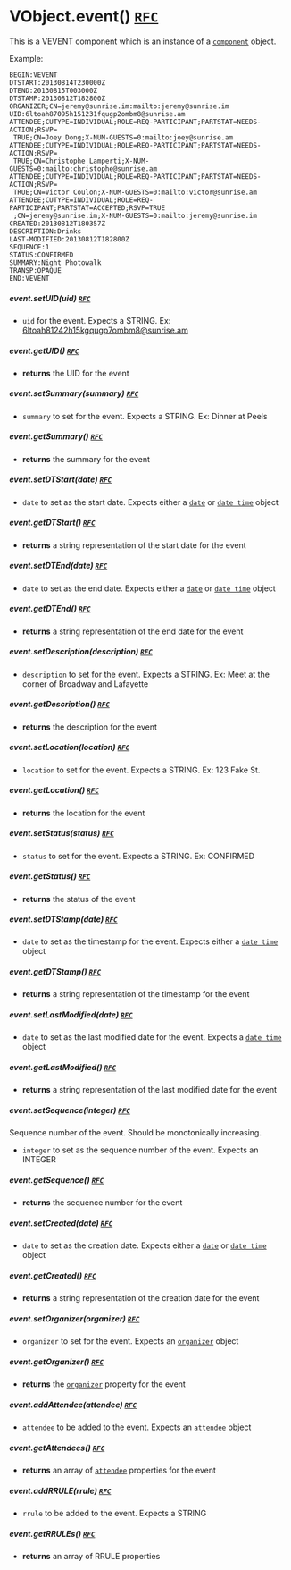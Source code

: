 # VObject.event() [`RFC`](http://tools.ietf.org/html/rfc5545#section-3.6.1)

This is a VEVENT component which is an instance of a [`component`](./component.md) object.

Example:

```
BEGIN:VEVENT
DTSTART:20130814T230000Z
DTEND:20130815T003000Z
DTSTAMP:20130812T182800Z
ORGANIZER;CN=jeremy@sunrise.im:mailto:jeremy@sunrise.im
UID:6ltoah87095h151231fqugp2ombm8@sunrise.am
ATTENDEE;CUTYPE=INDIVIDUAL;ROLE=REQ-PARTICIPANT;PARTSTAT=NEEDS-ACTION;RSVP=
 TRUE;CN=Joey Dong;X-NUM-GUESTS=0:mailto:joey@sunrise.am
ATTENDEE;CUTYPE=INDIVIDUAL;ROLE=REQ-PARTICIPANT;PARTSTAT=NEEDS-ACTION;RSVP=
 TRUE;CN=Christophe Lamperti;X-NUM-GUESTS=0:mailto:christophe@sunrise.am
ATTENDEE;CUTYPE=INDIVIDUAL;ROLE=REQ-PARTICIPANT;PARTSTAT=NEEDS-ACTION;RSVP=
 TRUE;CN=Victor Coulon;X-NUM-GUESTS=0:mailto:victor@sunrise.am
ATTENDEE;CUTYPE=INDIVIDUAL;ROLE=REQ-PARTICIPANT;PARTSTAT=ACCEPTED;RSVP=TRUE
 ;CN=jeremy@sunrise.im;X-NUM-GUESTS=0:mailto:jeremy@sunrise.im
CREATED:20130812T180357Z
DESCRIPTION:Drinks
LAST-MODIFIED:20130812T182800Z
SEQUENCE:1
STATUS:CONFIRMED
SUMMARY:Night Photowalk
TRANSP:OPAQUE
END:VEVENT
```

##### event.setUID(uid) [`RFC`](http://tools.ietf.org/html/rfc5545#section-3.8.4.7)

- `uid` for the event. Expects a STRING. Ex: 6ltoah81242h15kgqugp7ombm8@sunrise.am

##### event.getUID() [`RFC`](http://tools.ietf.org/html/rfc5545#section-3.8.4.7)

- **returns** the UID for the event

##### event.setSummary(summary) [`RFC`](http://tools.ietf.org/html/rfc5545#section-3.8.1.12)

- `summary` to set for the event. Expects a STRING. Ex: Dinner at Peels

##### event.getSummary() [`RFC`](http://tools.ietf.org/html/rfc5545#section-3.8.1.12)

- **returns** the summary for the event

##### event.setDTStart(date) [`RFC`](http://tools.ietf.org/html/rfc5545#section-3.8.2.4)

- `date` to set as the start date. Expects either a [`date`](./date.md) or [`date time`](./date_time.md) object

##### event.getDTStart() [`RFC`](http://tools.ietf.org/html/rfc5545#section-3.8.2.4)

- **returns** a string representation of the start date for the event

##### event.setDTEnd(date) [`RFC`](http://tools.ietf.org/html/rfc5545#section-3.8.2.2)

- `date` to set as the end date. Expects either a [`date`](./date.md) or [`date time`](./date_time.md) object

##### event.getDTEnd() [`RFC`](http://tools.ietf.org/html/rfc5545#section-3.8.2.2)

- **returns** a string representation of the end date for the event

##### event.setDescription(description) [`RFC`](http://tools.ietf.org/html/rfc5545#section-3.8.1.5)

- `description` to set for the event. Expects a STRING. Ex: Meet at the corner of Broadway and Lafayette

##### event.getDescription() [`RFC`](http://tools.ietf.org/html/rfc5545#section-3.8.1.5)

- **returns** the description for the event

##### event.setLocation(location) [`RFC`](http://tools.ietf.org/html/rfc5545#section-3.8.1.7)

- `location` to set for the event. Expects a STRING. Ex: 123 Fake St.

##### event.getLocation() [`RFC`](http://tools.ietf.org/html/rfc5545#section-3.8.1.7)

- **returns** the location for the event

##### event.setStatus(status) [`RFC`](http://tools.ietf.org/html/rfc5545#section-3.8.1.11)

- `status` to set for the event. Expects a STRING. Ex: CONFIRMED

##### event.getStatus() [`RFC`](http://tools.ietf.org/html/rfc5545#section-3.8.1.11)

- **returns** the status of the event

##### event.setDTStamp(date) [`RFC`](http://tools.ietf.org/html/rfc5545#section-3.8.7.2)

- `date` to set as the timestamp for the event. Expects either a [`date time`](./date_time.md) object

##### event.getDTStamp() [`RFC`](http://tools.ietf.org/html/rfc5545#section-3.8.7.2)

- **returns** a string representation of the timestamp for the event

##### event.setLastModified(date) [`RFC`](http://tools.ietf.org/html/rfc5545#section-3.8.7.3)

- `date` to set as the last modified date for the event. Expects a [`date time`](./date_time.md) object

##### event.getLastModified() [`RFC`](http://tools.ietf.org/html/rfc5545#section-3.8.7.3)

- **returns** a string representation of the last modified date for the event

##### event.setSequence(integer) [`RFC`](http://tools.ietf.org/html/rfc5545#section-3.8.7.4)
Sequence number of the event. Should be monotonically increasing.

- `integer` to set as the sequence number of the event. Expects an INTEGER

##### event.getSequence() [`RFC`](http://tools.ietf.org/html/rfc5545#section-3.8.7.4)

- **returns** the sequence number for the event

##### event.setCreated(date) [`RFC`](http://tools.ietf.org/html/rfc5545#section-3.8.7.1)

- `date` to set as the creation date. Expects either a [`date`](./date.md) or [`date time`](./date_time.md) object

##### event.getCreated() [`RFC`](http://tools.ietf.org/html/rfc5545#section-3.8.7.1)

- **returns** a string representation of the creation date for the event

##### event.setOrganizer(organizer) [`RFC`](http://tools.ietf.org/html/rfc5545#section-3.8.4.3)

- `organizer` to set for the event. Expects an [`organizer`](./organizer.md) object

##### event.getOrganizer() [`RFC`](http://tools.ietf.org/html/rfc5545#section-3.8.4.3)

- **returns** the [`organizer`](./organizer.md) property for the event

##### event.addAttendee(attendee) [`RFC`](http://tools.ietf.org/html/rfc5545#section-3.8.4.1)

- `attendee` to be added to the event. Expects an [`attendee`](./attendee.md) object

##### event.getAttendees() [`RFC`](http://tools.ietf.org/html/rfc5545#section-3.8.4.1)

- **returns** an array of [`attendee`](./attendee.md) properties for the event

##### event.addRRULE(rrule) [`RFC`](http://tools.ietf.org/html/rfc5545#section-3.8.5.3)

- `rrule` to be added to the event. Expects a STRING

##### event.getRRULEs() [`RFC`](http://tools.ietf.org/html/rfc5545#section-3.8.5.3)

- **returns** an array of RRULE properties
